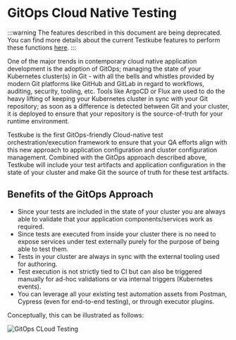 # GitOps Cloud Native Testing

:::warning
The features described in this document are being deprecated. You can find more details about the current Testkube features to perform these functions [here](../articles/legacy-features.md).
:::

One of the major trends in contemporary cloud native application development is the adoption of GitOps; managing the state of your Kubernetes cluster(s) in Git - with all the bells and whistles provided by modern Git platforms like GitHub and GitLab in regard to workflows, auditing, security, tooling, etc. Tools like ArgoCD or Flux are used to do the heavy lifting of keeping your Kubernetes cluster in sync with your Git repository; as soon as a difference is detected between Git and your cluster, it is deployed to ensure that your repository is the source-of-truth for your runtime environment.

Testkube is the first GitOps-friendly Cloud-native test orchestration/execution framework to ensure that your QA efforts align with this new approach to application configuration and cluster configuration management. Combined with the GitOps approach described above, Testkube will include your test artifacts and application configuration in the state of your cluster and make Git the source of truth for these test artifacts.

## Benefits of the GitOps Approach

- Since your tests are included in the state of your cluster you are always able to validate that your application components/services work as required.
- Since tests are executed from inside your cluster there is no need to expose services under test externally purely for the purpose of being able to test them.
- Tests in your cluster are always in sync with the external tooling used for authoring.
- Test execution is not strictly tied to CI but can also be triggered manually for ad-hoc validations or via internal triggers (Kubernetes events).
- You can leverage all your existing test automation assets from Postman, Cypress (even for end-to-end testing), or through executor plugins.

Conceptually, this can be illustrated as follows:

![GitOps CLoud Testing](../img/GitOps-cloud-testing.jpeg)